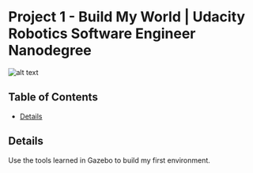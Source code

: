 # Project 1 - Build My World | Udacity Robotics Software Engineer Nanodegree
![alt text](https://raw.githubusercontent.com/davidpwu/project1-buildmyworld/master/world.png)

## Table of Contents

* [Details](#details)

## Details

Use the tools learned in Gazebo to build my first environment.

